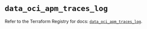 # `data_oci_apm_traces_log`

Refer to the Terraform Registry for docs: [`data_oci_apm_traces_log`](https://registry.terraform.io/providers/oracle/oci/7.19.0/docs/data-sources/apm_traces_log).

